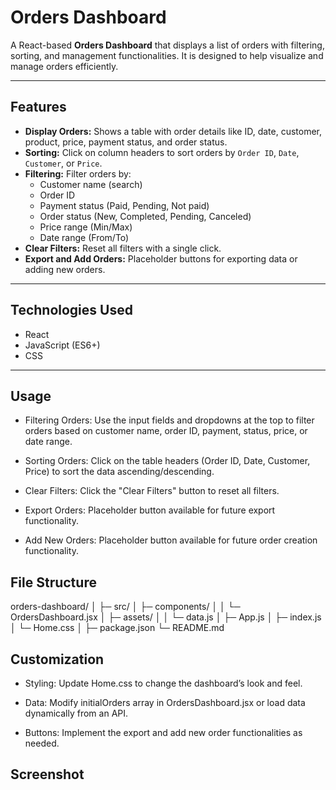 # Orders Dashboard

A React-based **Orders Dashboard** that displays a list of orders with filtering, sorting, and management functionalities. It is designed to help visualize and manage orders efficiently.

---

## Features

- **Display Orders:** Shows a table with order details like ID, date, customer, product, price, payment status, and order status.
- **Sorting:** Click on column headers to sort orders by `Order ID`, `Date`, `Customer`, or `Price`.
- **Filtering:** Filter orders by:
  - Customer name (search)
  - Order ID
  - Payment status (Paid, Pending, Not paid)
  - Order status (New, Completed, Pending, Canceled)
  - Price range (Min/Max)
  - Date range (From/To)
- **Clear Filters:** Reset all filters with a single click.
- **Export and Add Orders:** Placeholder buttons for exporting data or adding new orders.

---

## Technologies Used

- React
- JavaScript (ES6+)
- CSS

---

## Usage

- Filtering Orders: Use the input fields and dropdowns at the top to filter orders based on customer name, order ID, payment, status, price, or date range.

- Sorting Orders: Click on the table headers (Order ID, Date, Customer, Price) to sort the data ascending/descending.

- Clear Filters: Click the "Clear Filters" button to reset all filters.

- Export Orders: Placeholder button available for future export functionality.

- Add New Orders: Placeholder button available for future order creation functionality.

## File Structure

orders-dashboard/
│
├─ src/
│ ├─ components/
│ │ └─ OrdersDashboard.jsx
│ ├─ assets/
│ │ └─ data.js
│ ├─ App.js
│ ├─ index.js
│ └─ Home.css
│
├─ package.json
└─ README.md



## Customization

- Styling: Update Home.css to change the dashboard’s look and feel.

- Data: Modify initialOrders array in OrdersDashboard.jsx or load data dynamically from an API.

- Buttons: Implement the export and add new order functionalities as needed.



## Screenshot

